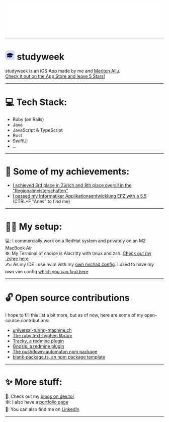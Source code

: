 <img src="./header.svg" alt="readme header" />

<hr>

<h1 id="-studyweek-"><img src="./studyweek.png" height="30" />&nbsp;studyweek</h1>
studyweek is an iOS App made by me and <a href="https://github.com/MeritonAliu">Meriton Aliu</a>.
<br />
<a href="https://apps.apple.com/ch/app/studyweek/id6742083929">Check it out on the App Store and leave 5 Stars!</a>

<hr>

<h1 id="-tech-stack-">💻 Tech Stack:</h1>
<ul>
    <li>Ruby (on Rails)</li>
    <li>Java</li>
    <li>JavaScript & TypeScript</li>
    <li>Rust</li>
    <li>SwiftUI</li>
    <li>...</li>
</ul>

<hr>

<h1 id="-my-achievements-">🥇 Some of my achievements:</h1>
<ul>
    <li>
        <a href="https://www.ict-berufsbildung.ch/resources/Regionalmeisterschaft_2023_Rangliste_complete_ENG1.pdf">I achieved 3rd place in Zürich and 8th place overall in the "Regionalmeisterschaften"</a>
    </li>
    <li>
        <a href="https://www.zli.ch/fileadmin/ZLI/050_Berufsverband__OdA_/030_Berufsabschluss/Dokumente/ICTBerufsabschluss-ImRang-ZH-2023.pdf">I passed my Informatiker Applikationsentwicklung EFZ with a 5.5</a> (CTRL+F "Anes" to find me) 
    </li>
</ul>

<hr>

<h1 id="-my-setup-">👨‍💻 My setup:</h1>
<p>
    💻: I commercially work on a RedHat system and privately on an M2 MacBook Air <br>
    ⚙️: My Terminal of choice is Alacritty with tmux and zsh. <a href="https://github.com/aneshodza/.dotfiles/blob/main/.zshrc">Check out my .zshrc here</a><br>
    ✍️: As my IDE I use nvim with my <a href="https://github.com/aneshodza/nvchad_config">own nvchad config</a>. I used to have my own vim config <a href="https://github.com/aneshodza/.dotfiles/blob/main/.vimrc">which you can find here</a>
</p>

<hr>

<h1 id="-open-source-contributions">🔓 Open source contributions</h1>
<p>
    I hope to fill this list a bit more, but as of now, here are some of my open-source contributions:
</p>
<ul>
    <li>
        <a href="https://universal-turing-machine.ch/">universal-turing-machine.ch</a>
    </li>
    <li>
        <a href="https://github.com/halostatue/text-hyphen/blob/main/History.md#150--2023-03-18">The ruby text-hyphen library</a>
    </li>
    <li>
        <a href="https://github.com/renuo/redmine_tracky">Tracky, a redmine plugin</a>
    </li>
    <li>
        <a href="https://github.com/aneshodza/gnosis">Gnosis, a redmine plugin</a>
    </li>
    <li>
        <a href="https://www.npmjs.com/package/pushdown-automaton">The pushdown-automaton npm package</a>
    </li>
    <li>
        <a href="https://github.com/aneshodza/blank-package.ts">blank-package.ts, an npm package template</a>
    </li>
</ul>

<hr>

<h1 id="-more-stuff-">✨ More stuff:</h1>
<p>
    📝: Check out my <a href="https://dev.to/aneshodza">blogs on dev.to!</a><br>
    🕸: I also have a <a href="https://aneshodza.ch">portfolio page</a><br>
    🔗: You can also find me on <a href="https://www.linkedin.com/in/anes-hodza-8454aa24a">LinkedIn</a>
</p>

<hr>

<p>
    <a href="https://visitcount.itsvg.in">
        <img src="https://visitcount.itsvg.in/api?id=aneshodza&amp;icon=0&amp;color=0" alt="">
    </a>
</p>
